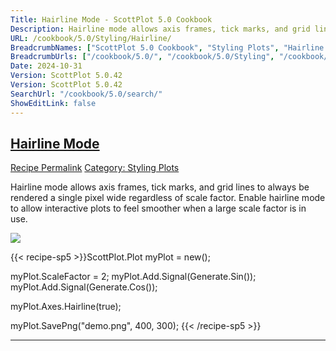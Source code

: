 ```yaml
---
Title: Hairline Mode - ScottPlot 5.0 Cookbook
Description: Hairline mode allows axis frames, tick marks, and grid lines to always be rendered a single pixel wide regardless of scale factor. Enable hairline mode to allow interactive plots to feel smoother when a large scale factor is in use.
URL: /cookbook/5.0/Styling/Hairline/
BreadcrumbNames: ["ScottPlot 5.0 Cookbook", "Styling Plots", "Hairline Mode"]
BreadcrumbUrls: ["/cookbook/5.0/", "/cookbook/5.0/Styling", "/cookbook/5.0/Styling/Hairline"]
Date: 2024-10-31
Version: ScottPlot 5.0.42
Version: ScottPlot 5.0.42
SearchUrl: "/cookbook/5.0/search/"
ShowEditLink: false
---
```



<h2 style='border-bottom: 0;'><a href='/cookbook/5.0/Styling/Hairline'>Hairline Mode</a></h2>

<div class="d-flex mb-2">
<a class="btn btn-sm btn-primary me-1" href="/cookbook/5.0/Styling/Hairline">Recipe Permalink</a>
<a class="btn btn-sm btn-success me-1" href="/cookbook/5.0/Styling">Category: Styling Plots</a>
</div>

Hairline mode allows axis frames, tick marks, and grid lines to always be rendered a single pixel wide regardless of scale factor. Enable hairline mode to allow interactive plots to feel smoother when a large scale factor is in use.

[![](/cookbook/5.0/images/Hairline.png?241031194635)](/cookbook/5.0/images/Hairline.png?241031194635)

{{< recipe-sp5 >}}ScottPlot.Plot myPlot = new();

myPlot.ScaleFactor = 2;
myPlot.Add.Signal(Generate.Sin());
myPlot.Add.Signal(Generate.Cos());

myPlot.Axes.Hairline(true);

myPlot.SavePng("demo.png", 400, 300);
{{< /recipe-sp5 >}}

<hr class='my-5 invisible'>


